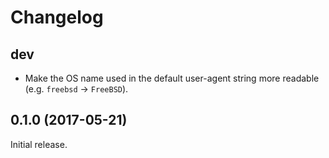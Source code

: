 # Changelog

## dev

* Make the OS name used in the default user-agent string more readable (e.g.
  `freebsd` -> `FreeBSD`).

## 0.1.0 (2017-05-21)

Initial release.
